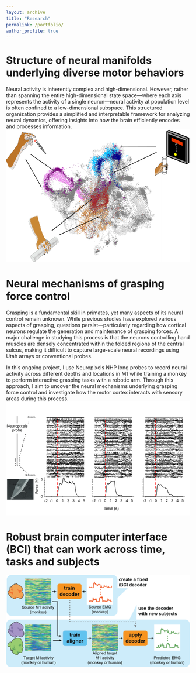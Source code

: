 ```yaml
---
layout: archive
title: "Research"
permalink: /portfolio/
author_profile: true
---
```


Structure of neural manifolds underlying diverse motor behaviors
====================
Neural activity is inherently complex and high-dimensional. However, rather than spanning the entire high-dimensional state space—where each axis represents the activity of a single neuron—neural activity at population level is often confined to a low-dimensional subspace. This structured organization provides a simplified and interpretable framework for analyzing neural dynamics, offering insights into how the brain efficiently encodes and processes information.
<img src='/images/research1.png'>

Neural mechanisms of grasping force control
====================
Grasping is a fundamental skill in primates, yet many aspects of its neural control remain unknown. While previous studies have explored various aspects of grasping, questions persist—particularly regarding how cortical neurons regulate the generation and maintenance of grasping forces. A major challenge in studying this process is that the neurons controlling hand muscles are densely concentrated within the folded regions of the central sulcus, making it difficult to capture large-scale neural recordings using Utah arrays or conventional probes.

In this ongoing project, I use Neuropixels NHP long probes to record neural activity across different depths and locations in M1 while training a monkey to perform interactive grasping tasks with a robotic arm. Through this approach, I aim to uncover the neural mechanisms underlying grasping force control and investigate how the motor cortex interacts with sensory areas during this process.
<img src='/images/research2.png'>

Robust brain computer interface (BCI) that can work across time, tasks and subjects
====================

<img src='/images/research3.png'>
